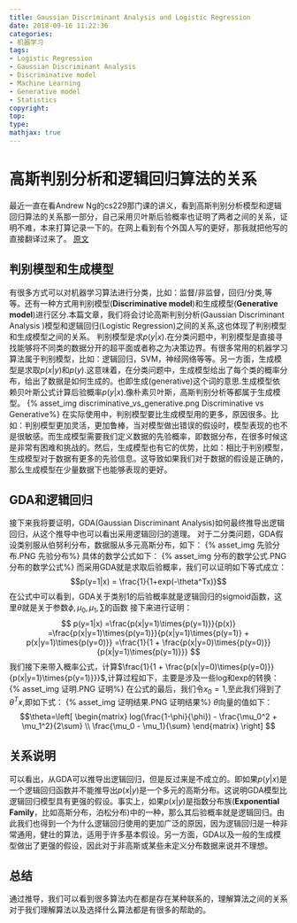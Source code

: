```yaml
---
title: Gaussian Discriminant Analysis and Logistic Regression
date: 2018-09-16 11:22:36
categories:
- 机器学习
tags:
- Logistic Regression
- Gaussian Discriminant Analysis
- Discriminative model
- Machine Learning
- Generative model
- Statistics
copyright:
top:
type:
mathjax: true
---
```

# 高斯判别分析和逻辑回归算法的关系

最近一直在看Andrew Ng的cs229那门课的讲义，看到高斯判别分析模型和逻辑回归算法的关系那一部分，自己采用贝叶斯后验概率也证明了两者之间的关系，证明不难，本来打算记录一下的。在网上看到有个外国人写的更好，那我就把他写的直接翻译过来了。
[原文](https://duphan.wordpress.com/2016/10/27/gaussian-discriminant-analysis-and-logistic-regression/)

## 判别模型和生成模型

有很多方式可以对机器学习算法进行分类，比如：监督/非监督，回归/分类,等等。还有一种方式用判别模型(**Discriminative model**)和生成模型(**Generative model**)进行区分.本篇文章，我们将会讨论高斯判别分析(Gaussian Discriminant Analysis )模型和逻辑回归(Logistic Regression)之间的关系,这也体现了判别模型和生成模型之间的关系。
判别模型是求$p(y|x)$.在分类问题中，判别模型是直接寻找能够将不同类的数据分开的超平面或者称之为决策边界。有很多常用的机器学习算法属于判别模型，比如：逻辑回归，SVM，神经网络等等。另一方面，生成模型是求取$p(x|y)$和$p(y)$.这意味着，在分类问题中，生成模型给出了每个类的概率分布，给出了数据是如何生成的。也即生成(generative)这个词的意思.生成模型依赖贝叶斯公式计算后验概率$p(y|x)$.像朴素贝叶斯，高斯判别分析等都属于生成模型。
{% asset_img discriminative_vs_generative.png Discriminative vs Generative%}
在实际使用中，判别模型要比生成模型用的更多，原因很多。比如：判别模型更加灵活，更加鲁棒，当对模型做出错误的假设时，模型表现的也不是很敏感。而生成模型需要我们定义数据的先验概率，即数据分布，在很多时候这是非常有困难和挑战的。然后，生成模型也有它的优势，比如：相比于判别模型，生成模型对于数据有更多的先验信息。这导致如果我们对于数据的假设是正确的，那么生成模型在少量数据下也能够表现的更好。

## GDA和逻辑回归

接下来我将要证明，GDA(Gaussian Discriminant Analysis)如何最终推导出逻辑回归，从这个推导中也可以看出采用逻辑回归的道理。
对于二分类问题，GDA假设类别服从伯努利分布，数据服从多元高斯分布，如下：
{% asset_img 先验分布.PNG 先验分布%}
具体的数学公式如下：
{% asset_img 分布的数学公式.PNG 分布的数学公式%}
而采用GDA就是求取后验概率，我们可以证明如下等式成立：
$$p(y=1|x) = \frac{1}{1+exp(-\theta^Tx)}$$
在公式中可以看到，GDA关于类别1的后验概率就是逻辑回归的sigmoid函数，这里$\theta$就是关于参数$\phi,\mu_0,\mu_1,\sum$的函数
接下来进行证明：
$$
p(y=1|x)
=\frac{p(x|y=1)\times{p(y=1)}}{p(x)}
=\frac{p(x|y=1)\times{p(y=1)}}{p(x|y=1)\times{p(y=1)} + p(x|y=1)\times{p(y=0)}}
=\frac{1}{1 + \frac{p(x|y=0)\times{p(y=0)}}{p(x|y=1)\times{p(y=1)}}}
$$
我们接下来带入概率公式，计算$\frac{1}{1 + \frac{p(x|y=0)\times{p(y=0)}}{p(x|y=1)\times{p(y=1)}}}$,计算过程如下，主要是涉及一些log和exp的转换：
{% asset_img 证明.PNG 证明%}
在公式的最后，我们令$x_0=1$,至此我们得到了$\theta^Tx$,即如下式：
{% asset_img 证明结果.PNG 证明结果%}
$\theta$向量的值如下：
$$\theta=\left[
 \begin{matrix}
   log(\frac{1-\phi}{\phi}) - \frac{\mu_0^2 + \mu_1^2}{2\sum} \\
   \frac{\mu_0 - \mu_1}{\sum}
  \end{matrix}
  \right]
$$

## 关系说明

可以看出，从GDA可以推导出逻辑回归，但是反过来是不成立的。即如果$p(y|x)$是一个逻辑回归函数并不能推导出$p(x|y)$是一个多元的高斯分布。这说明GDA模型比逻辑回归模型具有更强的假设。事实上，如果$p(x|y)$是指数分布族(**Exponential Family**，比如高斯分布，泊松分布)中的一种，那么其后验概率就是逻辑回归。由此我们也得到一个为什么逻辑回归使用的更加广泛的原因，因为逻辑回归是一种非常通用，健壮的算法，适用于许多基本假设。另一方面，GDA以及一般的生成模型做出了更强的假设，因此对于非高斯或某些未定义分布数据来说并不理想。

## 总结

通过推导，我们可以看到很多算法内在都是存在某种联系的，理解算法之间的关系对于我们理解算法以及选择什么算法都是有很多的帮助的。
